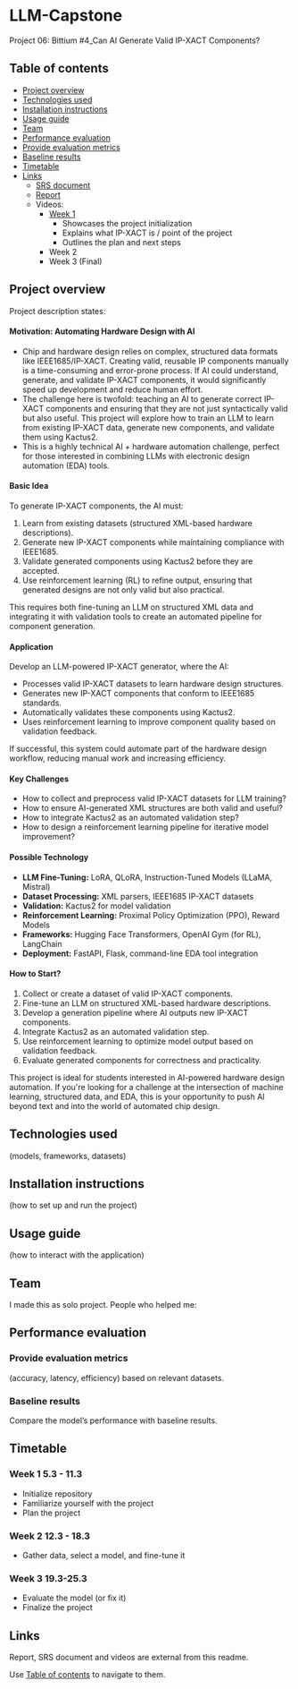 # LLM-Capstone
Project 06: Bittium #4_Can AI Generate Valid IP-XACT Components?
## Table of contents
- [Project overview](#Project-overview)
- [Technologies used](#Technologies-used)
- [Installation instructions](#Installation-instructions)
- [Usage guide](#Usage-guide)
- [Team](#Team)
- [Performance evaluation](#Performance-evaluation)
- [Provide evaluation metrics](#Provide-evaluation-metrics)
- [Baseline results](#Baseline-results)
- [Timetable](#Timetable)
- [Links](#Links)
  - [SRS document](https://github.com/niqdevgit/LLM-Capstone/blob/main/SRS-document.md)
  - [Report](https://github.com/niqdevgit/LLM-Capstone/blob/main/Report.md)
  - Videos:
    - [Week 1](https://tuni.cloud.panopto.eu/Panopto/Pages/Viewer.aspx?id=ca80c133-6634-42ae-8bc3-b29b010a4bfb)
      * Showcases the project initialization
      * Explains what IP-XACT is / point of the project
      * Outlines the plan and next steps
    - Week 2
    - Week 3 (Final)

## Project overview
Project description states:

#### Motivation: Automating Hardware Design with AI

- Chip and hardware design relies on complex, structured data formats like IEEE1685/IP-XACT. Creating valid, reusable IP components manually is a time-consuming and error-prone process. If AI could understand, generate, and validate IP-XACT components, it would significantly speed up development and reduce human effort.  
- The challenge here is twofold: teaching an AI to generate correct IP-XACT components and ensuring that they are not just syntactically valid but also useful. This project will explore how to train an LLM to learn from existing IP-XACT data, generate new components, and validate them using Kactus2.  
- This is a highly technical AI + hardware automation challenge, perfect for those interested in combining LLMs with electronic design automation (EDA) tools.  

#### Basic Idea

To generate IP-XACT components, the AI must:  

1. Learn from existing datasets (structured XML-based hardware descriptions).  
2. Generate new IP-XACT components while maintaining compliance with IEEE1685.  
3. Validate generated components using Kactus2 before they are accepted.  
4. Use reinforcement learning (RL) to refine output, ensuring that generated designs are not only valid but also practical.  

This requires both fine-tuning an LLM on structured XML data and integrating it with validation tools to create an automated pipeline for component generation.  

#### Application

Develop an LLM-powered IP-XACT generator, where the AI:  

- Processes valid IP-XACT datasets to learn hardware design structures.  
- Generates new IP-XACT components that conform to IEEE1685 standards.  
- Automatically validates these components using Kactus2.  
- Uses reinforcement learning to improve component quality based on validation feedback.  

If successful, this system could automate part of the hardware design workflow, reducing manual work and increasing efficiency.  

#### Key Challenges

- How to collect and preprocess valid IP-XACT datasets for LLM training?  
- How to ensure AI-generated XML structures are both valid and useful?  
- How to integrate Kactus2 as an automated validation step?  
- How to design a reinforcement learning pipeline for iterative model improvement?  

#### Possible Technology

- **LLM Fine-Tuning:** LoRA, QLoRA, Instruction-Tuned Models (LLaMA, Mistral)  
- **Dataset Processing:** XML parsers, IEEE1685 IP-XACT datasets  
- **Validation:** Kactus2 for model validation  
- **Reinforcement Learning:** Proximal Policy Optimization (PPO), Reward Models  
- **Frameworks:** Hugging Face Transformers, OpenAI Gym (for RL), LangChain  
- **Deployment:** FastAPI, Flask, command-line EDA tool integration  

#### How to Start?

1. Collect or create a dataset of valid IP-XACT components.  
2. Fine-tune an LLM on structured XML-based hardware descriptions.  
3. Develop a generation pipeline where AI outputs new IP-XACT components.  
4. Integrate Kactus2 as an automated validation step.  
5. Use reinforcement learning to optimize model output based on validation feedback.  
6. Evaluate generated components for correctness and practicality.  

This project is ideal for students interested in AI-powered hardware design automation. If you're looking for a challenge at the intersection of machine learning, structured data, and EDA, this is your opportunity to push AI beyond text and into the world of automated chip design.  



## Technologies used
(models, frameworks, datasets)

## Installation instructions
(how to set up and run the project)

## Usage guide
(how to interact with the application)

## Team
I made this as solo project.
People who helped me:

## Performance evaluation
### Provide evaluation metrics
(accuracy, latency, efficiency) based on
relevant datasets.
### Baseline results
Compare the model’s performance with baseline results.

## Timetable
### **Week 1** 5.3 - 11.3
- Initialize repository
- Familiarize yourself with the project
- Plan the project
### **Week 2** 12.3 - 18.3
- Gather data, select a model, and fine-tune it
### **Week 3** 19.3-25.3
- Evaluate the model (or fix it)
- Finalize the project

## Links
Report, SRS document and videos are external from this readme. 

Use [Table of contents](#Table-of-contents) to navigate to them.
